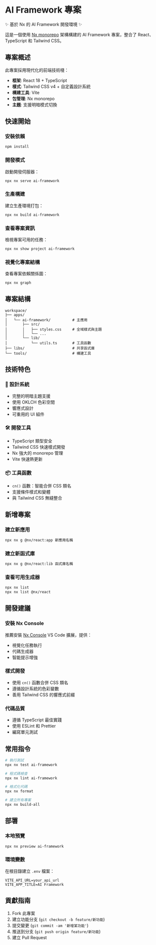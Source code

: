 # AI Framework 專案

✨ 基於 Nx 的 AI Framework 開發環境 ✨

這是一個使用 [Nx monorepo](https://nx.dev) 架構構建的 AI Framework 專案，整合了 React、TypeScript 和 Tailwind CSS。

## 專案概述

此專案採用現代化的前端技術棧：

- **框架**: React 18 + TypeScript
- **樣式**: Tailwind CSS v4 + 自定義設計系統
- **構建工具**: Vite
- **包管理**: Nx monorepo
- **主題**: 支援明暗模式切換

## 快速開始

### 安裝依賴

```sh
npm install
```

### 開發模式

啟動開發伺服器：

```sh
npx nx serve ai-framework
```

### 生產構建

建立生產環境打包：

```sh
npx nx build ai-framework
```

### 查看專案資訊

檢視專案可用的任務：

```sh
npx nx show project ai-framework
```

### 視覺化專案結構

查看專案依賴關係圖：

```sh
npx nx graph
```

## 專案結構

```
workspace/
├── apps/
│   └── ai-framework/          # 主應用
│       ├── src/
│       │   ├── styles.css     # 全域樣式與主題
│       │   └── ...
│       └── lib/
│           └── utils.ts       # 工具函數
├── libs/                      # 共享函式庫
└── tools/                     # 構建工具
```

## 技術特色

### 🎨 設計系統

- 完整的明暗主題支援
- 使用 OKLCH 色彩空間
- 響應式設計
- 可重用的 UI 組件

### 🛠️ 開發工具

- TypeScript 類型安全
- Tailwind CSS 快速樣式開發
- Nx 強大的 monorepo 管理
- Vite 快速熱更新

### 📦 工具函數

- `cn()` 函數：智能合併 CSS 類名
- 支援條件樣式和變體
- 與 Tailwind CSS 無縫整合

## 新增專案

### 建立新應用

```sh
npx nx g @nx/react:app 新應用名稱
```

### 建立新函式庫

```sh
npx nx g @nx/react:lib 函式庫名稱
```

### 查看可用生成器

```sh
npx nx list
npx nx list @nx/react
```

## 開發建議

### 安裝 Nx Console

推薦安裝 [Nx Console](https://nx.dev/getting-started/editor-setup) VS Code 擴展，提供：

- 視覺化任務執行
- 代碼生成器
- 智能提示增強

### 樣式開發

- 使用 `cn()` 函數合併 CSS 類名
- 遵循設計系統的色彩變數
- 善用 Tailwind CSS 的響應式前綴

### 代碼品質

- 遵循 TypeScript 最佳實踐
- 使用 ESLint 和 Prettier
- 編寫單元測試

## 常用指令

```sh
# 執行測試
npx nx test ai-framework

# 程式碼檢查
npx nx lint ai-framework

# 格式化代碼
npx nx format

# 建立所有專案
npx nx build-all
```

## 部署

### 本地預覽

```sh
npx nx preview ai-framework
```

### 環境變數

在根目錄建立 `.env` 檔案：

```env
VITE_API_URL=your_api_url
VITE_APP_TITLE=AI Framework
```

## 貢獻指南

1. Fork 此專案
2. 建立功能分支 (`git checkout -b feature/新功能`)
3. 提交變更 (`git commit -am '新增某功能'`)
4. 推送到分支 (`git push origin feature/新功能`)
5. 建立 Pull Request
